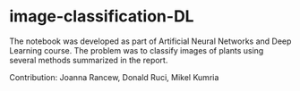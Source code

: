 # image-classification-DL

The notebook was developed as part of Artificial Neural Networks and Deep Learning course.
The problem was to classify images of plants using several methods summarized in the report.

Contribution: Joanna Rancew, Donald Ruci, Mikel Kumria
